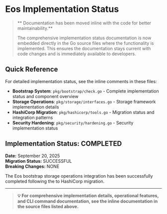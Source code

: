 # Eos Implementation Status

> ** Documentation has been moved inline with the code for better maintainability.**
> 
> The comprehensive implementation status documentation is now embedded directly in the Go source files where the functionality is implemented. This ensures the documentation stays current with code changes and is immediately available to developers.

## Quick Reference

For detailed implementation status, see the inline comments in these files:

- **Bootstrap System**: `pkg/bootstrap/check.go` - Complete implementation status and component overview
- **Storage Operations**: `pkg/storage/interfaces.go` - Storage framework implementation details
- **HashiCorp Migration**: `pkg/hashicorp/tools.go` - Migration status and integration patterns
- **Security Hardening**: `pkg/security/hardening.go` - Security implementation status

## Implementation Status:  COMPLETED

**Date:** September 20, 2025  
**Migration Status:**  SUCCESSFUL  
**Breaking Changes:**  NONE  

The Eos bootstrap storage operations integration has been successfully completed following the  to HashiCorp migration.

---

> **💡 For comprehensive implementation details, operational features, and CLI command documentation, see the inline documentation in the source files listed above.**